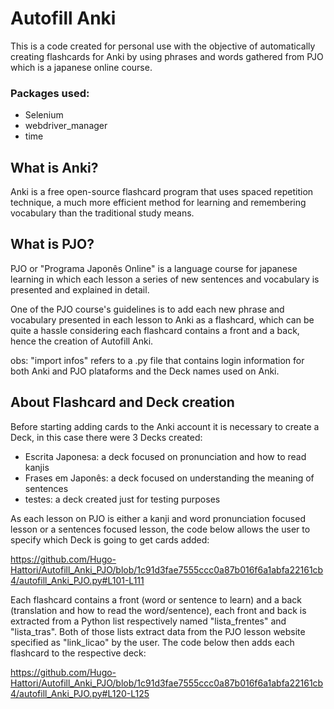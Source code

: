 <h1> Autofill Anki </h1>
 
<p>This is a code created for personal use with the objective of automatically
creating flashcards for Anki by using phrases and words gathered from PJO
which is a japanese online course.</p>

### Packages used:
+ Selenium
+ webdriver_manager
+ time

<h2> What is Anki? </h2>
<p>Anki is a free open-source flashcard program that uses spaced repetition technique,
a much more efficient method for learning and remembering vocabulary than the traditional study means.</p>

<h2> What is PJO? </h2>
<p>PJO or "Programa Japonês Online" is a language course for japanese learning in which 
each lesson a series of new sentences and vocabulary is presented and explained in detail.</p>

<p>One of the PJO course's guidelines is to add each new phrase and vocabulary presented
in each lesson to Anki as a flashcard, which can be quite a hassle considering each flashcard
contains a front and a back, hence the creation of Autofill Anki.</p>

obs: "import infos" refers to a .py file that contains login information for both Anki and PJO plataforms and the Deck names used on Anki.

<h2> About Flashcard and Deck creation </h2>
<p> Before starting adding cards to the Anki account it is necessary to create a Deck, in this case there were 3 Decks created:</p>

+ Escrita Japonesa: a deck focused on pronunciation and how to read kanjis
+ Frases em Japonês: a deck focused on understanding the meaning of sentences
+ testes: a deck created just for testing purposes

<p> As each lesson on PJO is either a kanji and word pronunciation focused lesson or a sentences focused lesson, the code below
allows the user to specify which Deck is going to get cards added: </p>

https://github.com/Hugo-Hattori/Autofill_Anki_PJO/blob/1c91d3fae7555ccc0a87b016f6a1abfa22161cb4/autofill_Anki_PJO.py#L101-L111

<p> Each flashcard contains a front (word or sentence to learn) and a back (translation and how to read the word/sentence),
 each front and back is extracted from a Python list respectively named "lista_frentes" and "lista_tras". Both of those lists
 extract data from the PJO lesson website specified as "link_licao" by the user.
 The code below then adds each flashcard to the respective deck: </p>

https://github.com/Hugo-Hattori/Autofill_Anki_PJO/blob/1c91d3fae7555ccc0a87b016f6a1abfa22161cb4/autofill_Anki_PJO.py#L120-L125

